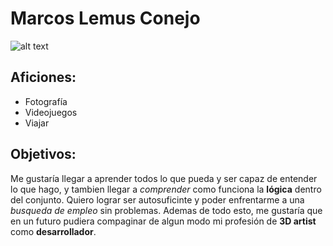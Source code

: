 # Marcos Lemus Conejo

![alt text](https://media.licdn.com/dms/image/C5603AQGmwpBeIfIOwA/profile-displayphoto-shrink_800_800/0/1565680296294?e=2147483647&v=beta&t=a0_mC3uAAqMVfjtV5rKN-RKC5-JkGUYAzC205-rogY8.jpg)

## Aficiones:

- Fotografía
- Videojuegos
- Viajar



## Objetivos:

Me gustaría llegar a aprender todos lo que pueda y ser capaz de entender lo que hago, y tambien llegar a *comprender* como funciona la **lógica** dentro del conjunto.
Quiero lograr ser autosuficinte y poder enfrentarme a una *busqueda de empleo* sin problemas. Ademas de todo esto, me gustaría que en un futuro pudiera compaginar de algun modo mi profesión de **3D artist** como **desarrollador**.

